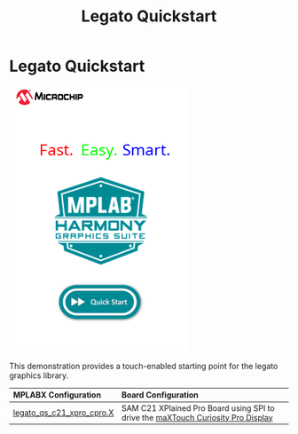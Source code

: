 ﻿---
parent: Example Applications
title: Legato Quickstart
nav_order: 3
---

# Legato Quickstart

![](./../../docs/images/legato_qs_c21_xpro_cpro_run.png)

This demonstration provides a touch-enabled starting point for the legato graphics library.

|MPLABX Configuration|Board Configuration|
|:-------------------|:------------------|
|[legato\_qs\_c21\_xpro\_cpro.X](./firmware/legato_qs_c21_xpro_cpro.X/readme.md)|SAM C21 XPlained Pro Board using SPI to drive the [maXTouch Curiosity Pro Display](https://www.microchip.com/Developmenttools/ProductDetails/AC320007)|


